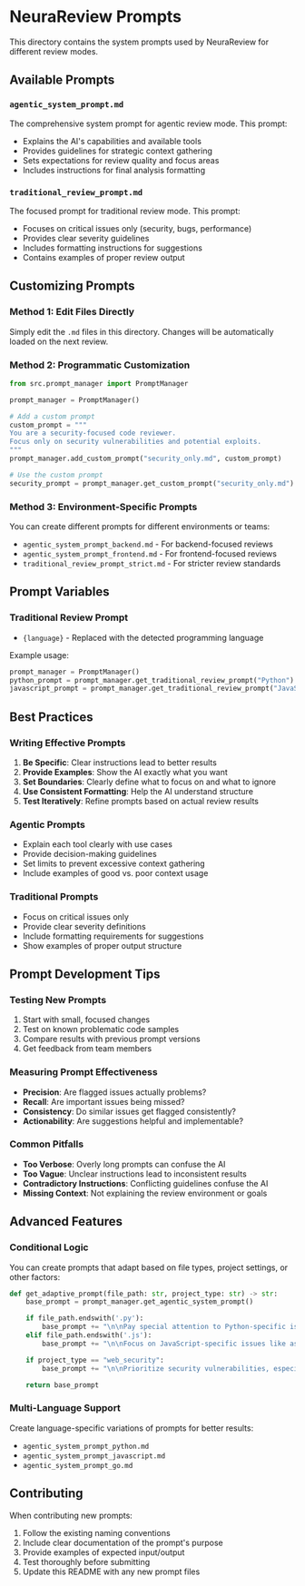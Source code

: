 # NeuraReview Prompts

This directory contains the system prompts used by NeuraReview for different review modes.

## Available Prompts

### `agentic_system_prompt.md`
The comprehensive system prompt for agentic review mode. This prompt:
- Explains the AI's capabilities and available tools
- Provides guidelines for strategic context gathering
- Sets expectations for review quality and focus areas
- Includes instructions for final analysis formatting

### `traditional_review_prompt.md`
The focused prompt for traditional review mode. This prompt:
- Focuses on critical issues only (security, bugs, performance)
- Provides clear severity guidelines
- Includes formatting instructions for suggestions
- Contains examples of proper review output

## Customizing Prompts

### Method 1: Edit Files Directly
Simply edit the `.md` files in this directory. Changes will be automatically loaded on the next review.

### Method 2: Programmatic Customization
```python
from src.prompt_manager import PromptManager

prompt_manager = PromptManager()

# Add a custom prompt
custom_prompt = """
You are a security-focused code reviewer.
Focus only on security vulnerabilities and potential exploits.
"""
prompt_manager.add_custom_prompt("security_only.md", custom_prompt)

# Use the custom prompt
security_prompt = prompt_manager.get_custom_prompt("security_only.md")
```

### Method 3: Environment-Specific Prompts
You can create different prompts for different environments or teams:
- `agentic_system_prompt_backend.md` - For backend-focused reviews
- `agentic_system_prompt_frontend.md` - For frontend-focused reviews
- `traditional_review_prompt_strict.md` - For stricter review standards

## Prompt Variables

### Traditional Review Prompt
- `{language}` - Replaced with the detected programming language

Example usage:
```python
prompt_manager = PromptManager()
python_prompt = prompt_manager.get_traditional_review_prompt("Python")
javascript_prompt = prompt_manager.get_traditional_review_prompt("JavaScript")
```

## Best Practices

### Writing Effective Prompts
1. **Be Specific**: Clear instructions lead to better results
2. **Provide Examples**: Show the AI exactly what you want
3. **Set Boundaries**: Clearly define what to focus on and what to ignore
4. **Use Consistent Formatting**: Help the AI understand structure
5. **Test Iteratively**: Refine prompts based on actual review results

### Agentic Prompts
- Explain each tool clearly with use cases
- Provide decision-making guidelines
- Set limits to prevent excessive context gathering
- Include examples of good vs. poor context usage

### Traditional Prompts
- Focus on critical issues only
- Provide clear severity definitions
- Include formatting requirements for suggestions
- Show examples of proper output structure

## Prompt Development Tips

### Testing New Prompts
1. Start with small, focused changes
2. Test on known problematic code samples
3. Compare results with previous prompt versions
4. Get feedback from team members

### Measuring Prompt Effectiveness
- **Precision**: Are flagged issues actually problems?
- **Recall**: Are important issues being missed?
- **Consistency**: Do similar issues get flagged consistently?
- **Actionability**: Are suggestions helpful and implementable?

### Common Pitfalls
- **Too Verbose**: Overly long prompts can confuse the AI
- **Too Vague**: Unclear instructions lead to inconsistent results
- **Contradictory Instructions**: Conflicting guidelines confuse the AI
- **Missing Context**: Not explaining the review environment or goals

## Advanced Features

### Conditional Logic
You can create prompts that adapt based on file types, project settings, or other factors:

```python
def get_adaptive_prompt(file_path: str, project_type: str) -> str:
    base_prompt = prompt_manager.get_agentic_system_prompt()

    if file_path.endswith('.py'):
        base_prompt += "\n\nPay special attention to Python-specific issues like duck typing and GIL considerations."
    elif file_path.endswith('.js'):
        base_prompt += "\n\nFocus on JavaScript-specific issues like async/await patterns and prototype pollution."

    if project_type == "web_security":
        base_prompt += "\n\nPrioritize security vulnerabilities, especially XSS, CSRF, and injection attacks."

    return base_prompt
```

### Multi-Language Support
Create language-specific variations of prompts for better results:
- `agentic_system_prompt_python.md`
- `agentic_system_prompt_javascript.md`
- `agentic_system_prompt_go.md`

## Contributing

When contributing new prompts:
1. Follow the existing naming conventions
2. Include clear documentation of the prompt's purpose
3. Provide examples of expected input/output
4. Test thoroughly before submitting
5. Update this README with any new prompt files

